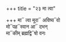 +++
title = "२३ मा त्वा"

+++
मा᳓ त्वा मूरा᳓ अविष्य᳓वो  
मो᳓पह᳓स्वान आ᳓ दभन्  
मा᳓कीम् ब्रह्मद्वि᳓षो वनः